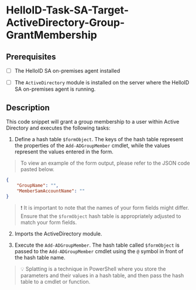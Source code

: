 # HelloID-Task-SA-Target-ActiveDirectory-Group-GrantMembership

## Prerequisites

- [ ] The HelloID SA on-premises agent installed

- [ ] The `ActiveDirectory` module is installed on the server where the HelloID SA on-premises agent is running.

## Description

This code snippet will grant a group membership to a  user within Active Directory and executes the following tasks:

1. Define a hash table `$formObject`. The keys of the hash table represent the properties of the `Add-ADGroupMember` cmdlet, while the values represent the values entered in the form.

> To view an example of the form output, please refer to the JSON code pasted below.

```json
{
    "GroupName": "",
    "MemberSamAccountName": ""
}
```

> :exclamation: It is important to note that the names of your form fields might differ. Ensure that the `$formObject` hash table is appropriately adjusted to match your form fields.

2. Imports the ActiveDirectory module.

3. Execute the `Add-ADGroupMember`. The hash table called `$formObject` is passed to the `Add-ADGroupMember` cmdlet using the `@` symbol in front of the hash table name.

> :bulb: Splatting is a technique in PowerShell where you store the parameters and their values in a hash table, and then pass the hash table to a cmdlet or function.
